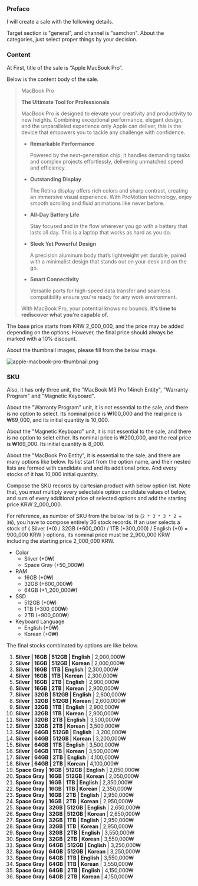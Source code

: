 ### Preface

I will create a sale with the following details.

Target section is "general", and  channel is "samchon". About the categories, just select proper things by your decision.

### Content

At First, title of the sale is “Apple MacBook Pro”.

Below is the content body of the sale.

> MacBook Pro
> 
> 
> **The Ultimate Tool for Professionals**
> 
> MacBook Pro is designed to elevate your creativity and productivity to new heights. Combining exceptional performance, elegant design, and the unparalleled experience only Apple can deliver, this is the device that empowers you to tackle any challenge with confidence.
> 
> - **Remarkable Performance**
>     
>     Powered by the next-generation chip, it handles demanding tasks and complex projects effortlessly, delivering unmatched speed and efficiency.
>     
> - **Outstanding Display**
>     
>     The Retina display offers rich colors and sharp contrast, creating an immersive visual experience. With ProMotion technology, enjoy smooth scrolling and fluid animations like never before.
>     
> - **All-Day Battery Life**
>     
>     Stay focused and in the flow wherever you go with a battery that lasts all day. This is a laptop that works as hard as you do.
>     
> - **Sleek Yet Powerful Design**
>     
>     A precision aluminum body that’s lightweight yet durable, paired with a minimalist design that stands out on your desk and on the go.
>     
> - **Smart Connectivity**
>     
>     Versatile ports for high-speed data transfer and seamless compatibility ensure you're ready for any work environment.
>     
> 
> With MacBook Pro, your potential knows no bounds. **It’s time to rediscover what you’re capable of.**
> 

The base price starts from KRW 2_000_000, and the price may be added depending on the options. However, the final price should always be marked with a 10% discount.

About the thumbnail images, please fill from the below image.

![apple-macbook-pro-thumbnail.png](https://store.storeimages.cdn-apple.com/8756/as-images.apple.com/is/mbp14-spaceblack-gallery1-202410?wid=4000&hei=3074&fmt=jpeg&qlt=90&.v=1729264981617)

### SKU

Also, it has only three unit, the "MacBook M3 Pro 14inch Entity", "Warranty Program" and "Magnetic Keyboard".

About the "Warranty Program" unit, it is not essential to the sale, and there is no option to select. Its nominal price is ₩100_000 and the real price is ₩89_000, and its initial quantity is 10_000.

About the "Magnetic Keyboard" unit, it is not essential to the sale, and there is no option to selet either. Its nominal price is ₩200_000, and the real price is ₩169_000. Its initial quantity is 8_000.

About the "MacBook Pro Entity", it is essential to the sale, and there are many options like below. Its list start from the option name, and their nested lists are formed with candidate and and its additional price. And every stocks of it has 10,000 initial quantity.

Compose the SKU records by cartesian product with below option list. Note that, you must multiply every selectable option candidate values of below, and sum of every additional price of selected options and add the starting price KRW 2_000_000.

For reference, as number of SKU from the below list is (`2 * 3 * 3 * 2 = 36`), you have to compose entirely 36 stock records. If an user selects a stock of { Silver (+0) / 32GB (+600_000) / 1TB (+300_000) / English (+0) = 900_000 KRW } options, its nominal price must be 2_900_000 KRW including the starting price 2_000_000 KRW.

- Color
    - Sliver (+0₩)
    - Space Gray (+50_000₩)
- RAM
    - 16GB (+0₩)
    - 32GB (+600_000₩)
    - 64GB (+1_200_000₩)
- SSD
    - 512GB (+0₩)
    - 1TB (+300_000₩)
    - 2TB (+900_000₩)
- Keyboard Language
    - English (+0₩)
    - Korean (+0₩)

The final stocks combinated by options are like below.

1. **Silver | 16GB | 512GB | English** | 2,000,000₩
2. **Silver | 16GB | 512GB | Korean** | 2,000,000₩
3. **Silver | 16GB | 1TB | English** | 2,300,000₩
4. **Silver | 16GB | 1TB | Korean** | 2,300,000₩
5. **Silver | 16GB | 2TB | English** | 2,900,000₩
6. **Silver | 16GB | 2TB | Korean** | 2,900,000₩
7. **Silver | 32GB | 512GB | English** | 2,600,000₩
8. **Silver | 32GB | 512GB | Korean** | 2,600,000₩
9. **Silver | 32GB | 1TB | English** | 2,900,000₩
10. **Silver | 32GB | 1TB | Korean** | 2,900,000₩
11. **Silver | 32GB | 2TB | English** | 3,500,000₩
12. **Silver | 32GB | 2TB | Korean** | 3,500,000₩
13. **Silver | 64GB | 512GB | English** | 3,200,000₩
14. **Silver | 64GB | 512GB | Korean** | 3,200,000₩
15. **Silver | 64GB | 1TB | English** | 3,500,000₩
16. **Silver | 64GB | 1TB | Korean** | 3,500,000₩
17. **Silver | 64GB | 2TB | English** | 4,100,000₩
18. **Silver | 64GB | 2TB | Korean** | 4,100,000₩
19. **Space Gray | 16GB | 512GB | English** | 2,050,000₩
20. **Space Gray | 16GB | 512GB | Korean** | 2,050,000₩
21. **Space Gray | 16GB | 1TB | English** | 2,350,000₩
22. **Space Gray | 16GB | 1TB | Korean** | 2,350,000₩
23. **Space Gray | 16GB | 2TB | English** | 2,950,000₩
24. **Space Gray | 16GB | 2TB | Korean** | 2,950,000₩
25. **Space Gray | 32GB | 512GB | English** | 2,650,000₩
26. **Space Gray | 32GB | 512GB | Korean** | 2,650,000₩
27. **Space Gray | 32GB | 1TB | English** | 2,950,000₩
28. **Space Gray | 32GB | 1TB | Korean** | 2,950,000₩
29. **Space Gray | 32GB | 2TB | English** | 3,550,000₩
30. **Space Gray | 32GB | 2TB | Korean** | 3,550,000₩
31. **Space Gray | 64GB | 512GB | English** | 3,250,000₩
32. **Space Gray | 64GB | 512GB | Korean** | 3,250,000₩
33. **Space Gray | 64GB | 1TB | English** | 3,550,000₩
34. **Space Gray | 64GB | 1TB | Korean** | 3,550,000₩
35. **Space Gray | 64GB | 2TB | English** | 4,150,000₩
36. **Space Gray | 64GB | 2TB | Korean** | 4,150,000₩